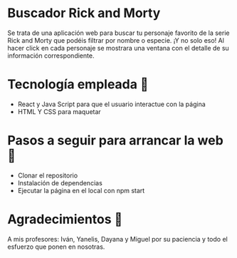 # Buscador Rick and Morty 

Se trata de una aplicación web para buscar tu personaje favorito de la serie Rick and Morty que podéis filtrar por nombre o especie.
¡Y no solo eso!
Al hacer click en cada personaje se mostrara una ventana con el detalle de su información correspondiente.

# Tecnología empleada 🔨
- React y Java Script para que el usuario interactue con la página
- HTML Y CSS para maquetar

# Pasos a seguir para arrancar la web 🚀

- Clonar el repositorio
- Instalación de dependencias
- Ejecutar la página en el local con npm start

# Agradecimientos 🥰
A mis profesores: Iván, Yanelis, Dayana y Miguel por su paciencia y todo el esfuerzo que ponen en nosotras.
